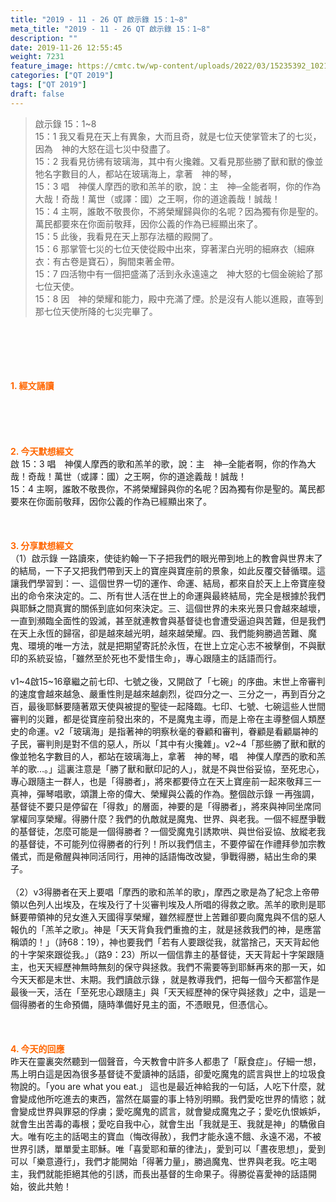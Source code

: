 ```yaml
---
title: "2019 - 11 - 26 QT 啟示錄 15：1~8"
meta_title: "2019 - 11 - 26 QT 啟示錄 15：1~8"
description: ""
date: 2019-11-26 12:55:45
weight: 7231
feature_image: https://cmtc.tw/wp-content/uploads/2022/03/15235392_10211799862337740_180693556567566654_o-1.webp
categories: ["QT 2019"]
tags: ["QT 2019"]
draft: false
---
```


<blockquote>啟示錄 15：1~8<br />
15：1 我又看見在天上有異象，大而且奇，就是七位天使掌管末了的七災，因為　神的大怒在這七災中發盡了。<br />
15：2 我看見彷彿有玻璃海，其中有火攙雜。又看見那些勝了獸和獸的像並牠名字數目的人，都站在玻璃海上，拿著　神的琴，<br />
15：3 唱　神僕人摩西的歌和羔羊的歌，說：主　神─全能者啊，你的作為大哉！奇哉！萬世（或譯：國）之王啊，你的道途義哉！誠哉！<br />
15：4 主啊，誰敢不敬畏你，不將榮耀歸與你的名呢？因為獨有你是聖的。萬民都要來在你面前敬拜，因你公義的作為已經顯出來了。<br />
15：5 此後，我看見在天上那存法櫃的殿開了。<br />
15：6 那掌管七災的七位天使從殿中出來，穿著潔白光明的細麻衣（細麻衣：有古卷是寶石），胸間束著金帶。<br />
15：7 四活物中有一個把盛滿了活到永永遠遠之　神大怒的七個金碗給了那七位天使。<br />
15：8 因　神的榮耀和能力，殿中充滿了煙。於是沒有人能以進殿，直等到那七位天使所降的七災完畢了。</blockquote><br />
&nbsp;<br />
<br />
&nbsp;<br />
<br />
<span style="color: #ff6600;"><strong>1. </strong><strong>經文誦讀</strong></span><br />
<br />
<span style="color: #ff6600;"><strong> </strong></span><br />
<br />
&nbsp;<br />
<br />
<span style="color: #ff6600;"><strong>2. 今天默想</strong><strong>經文<br />
</strong></span>啟 15：3 唱　神僕人摩西的歌和羔羊的歌，說：主　神─全能者啊，你的作為大哉！奇哉！萬世（或譯：國）之王啊，你的道途義哉！誠哉！<br />
15：4 主啊，誰敢不敬畏你，不將榮耀歸與你的名呢？因為獨有你是聖的。萬民都要來在你面前敬拜，因你公義的作為已經顯出來了。<br />
<br />
&nbsp;<br />
<br />
<span style="color: #ff6600;"><strong>3. 分享默想經文<br />
</strong></span>（1）啟示錄 一路讀來，使徒約翰一下子把我們的眼光帶到地上的教會與世界末了的結局，一下子又把我們帶到天上的寶座與寶座前的景象，如此反覆交替循環。這讓我們學習到：一、這個世界一切的運作、命運、結局，都來自於天上上帝寶座發出的命令來決定的。二、所有世人活在世上的命運與最終結局，完全是根據於我們與耶穌之間真實的關係到底如何來決定。三、這個世界的未來光景只會越來越壞，一直到瀕臨全面性的毀滅，甚至就連教會與基督徒也會遭受逼迫與苦難，但是我們在天上永恆的歸宿，卻是越來越光明，越來越榮耀。四、我們能夠勝過苦難、魔鬼、環境的唯一方法，就是把期望寄託於永恆，在世上立定心志不被擊倒，不與獸印的系統妥協，「雖然至於死也不愛惜生命」，專心跟隨主的話語而行。<br />
<br />
v1~4啟15~16章繼之前七印、七號之後，又開啟了「七碗」的序曲。末世上帝審判的速度會越來越急、嚴重性則是越來越劇烈，從四分之一、三分之一，再到百分之百，最後耶穌要隨著眾天使與被提的聖徒一起降臨。七印、七號、七碗這些人世間審判的災難，都是從寶座前發出來的，不是魔鬼主導，而是上帝在主導整個人類歷史的命運。v2「玻璃海」是指著神的明察秋毫的眷顧和審判，眷顧是看顧屬神的子民，審判則是對不信的惡人，所以「其中有火攙雜」。v2~4「那些勝了獸和獸的像並牠名字數目的人，都站在玻璃海上，拿著　神的琴，唱　神僕人摩西的歌和羔羊的歌…。」這裏注意是「勝了獸和獸印記的人」，就是不與世俗妥協，至死忠心，專心跟隨主一群人，也是「得勝者」，將來都要侍立在天上寶座前一起來敬拜三一真神，彈琴唱歌，頌讚上帝的偉大、榮耀與公義的作為。整個啟示錄 一再強調，基督徒不要只是停留在「得救」的層面，神要的是「得勝者」，將來與神同坐席同掌權同享榮耀。得勝什麼？我們的仇敵就是魔鬼、世界、與老我。一個不經歷爭戰的基督徒，怎麼可能是一個得勝者？一個受魔鬼引誘欺哄、與世俗妥協、放縱老我的基督徒，不可能列位得勝者的行列！所以我們信主，不要停留在作禮拜參加宗教儀式，而是儆醒與神同活同行，用神的話語悔改改變，爭戰得勝，結出生命的果子。<br />
<br />
（2）v3得勝者在天上要唱「摩西的歌和羔羊的歌」，摩西之歌是為了紀念上帝帶領以色列人出埃及，在埃及行了十災審判埃及人所唱的得救之歌。羔羊的歌則是耶穌要帶領神的兒女進入天國得享榮耀，雖然經歷世上苦難卻要向魔鬼與不信的惡人報仇的「羔羊之歌」。神是「天天背負我們重擔的主，就是拯救我們的神，是應當稱頌的！」（詩68：19），神也要我們「若有人要跟從我，就當捨己，天天背起他的十字架來跟從我。」（路9：23）所以一個信靠主的基督徒，天天背起十字架跟隨主，也天天經歷神無時無刻的保守與拯救。我們不需要等到耶穌再來的那一天，如今天天都是末世、末期。我們讀啟示錄 ，就是教導我們，把每一個今天都當作是最後一天，活在「至死忠心跟隨主」與「天天經歷神的保守與拯救」之中，這是一個得勝者的生命預備，隨時準備好見主的面，不憑眼見，但憑信心。<br />
<br />
&nbsp;<br />
<br />
<span style="color: #ff6600;"><strong>4. 今天的回應<br />
</strong></span>昨天在靈裏突然聽到一個聲音，今天教會中許多人都患了「厭食症」。仔細一想，馬上明白這是因為很多基督徒不愛讀神的話語，卻愛吃魔鬼的謊言與世上的垃圾食物說的。「you are what you eat.」 這也是最近神給我的一句話，人吃下什麼，就會變成他所吃進去的東西，當然在屬靈的事上特別明顯。我們愛吃世界的情慾；就會變成世界與罪惡的俘虜；愛吃魔鬼的謊言，就會變成魔鬼之子；愛吃仇恨嫉妒，就會生出苦毒的毒根；愛吃自我中心，就會生出「我就是王、我就是神」的驕傲自大。唯有吃主的話喝主的寶血（悔改得赦），我們才能永遠不餓、永遠不渴，不被世界引誘，單單愛主耶穌。唯「喜愛耶和華的律法」，愛到可以「晝夜思想」，愛到可以「樂意遵行」，我們才能開始「得著力量」，勝過魔鬼、世界與老我。吃主喝主，我們就能拒絕其他的引誘，而長出基督的生命果子。得勝從喜愛神的話語開始，彼此共勉！
        